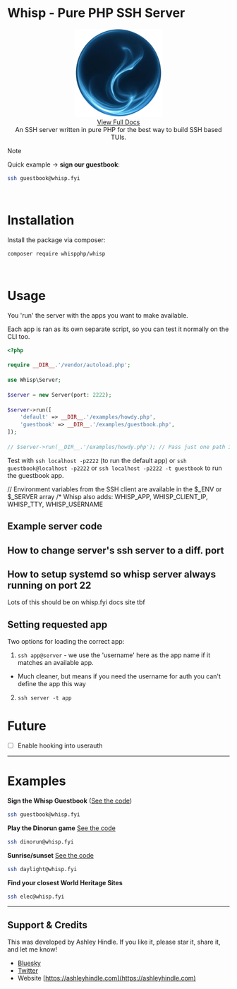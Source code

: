 # Whisp - Pure PHP SSH Server

<p align="center">
  <img width="200" height="200" src="logo.png"/>
  <br/>
  <a href="https://whispphp.com">View Full Docs</a>
  <br/>
  An SSH server written in pure PHP for the best way to build SSH based TUIs.
</p>


> [!NOTE]
> Quick example -> **sign our guestbook**:
> ```bash
> ssh guestbook@whisp.fyi
> ```

<br/>

# Installation

Install the package via composer:

```bash
composer require whispphp/whisp
```

<br/>

# Usage

You 'run' the server with the apps you want to make available.

Each app is ran as its own separate script, so you can test it normally on the CLI too.
```php
<?php

require __DIR__.'/vendor/autoload.php';

use Whisp\Server;

$server = new Server(port: 2222);

$server->run([
    'default' => __DIR__.'/examples/howdy.php',
    'guestbook' => __DIR__.'/examples/guestbook.php',
]);

// $server->run(__DIR__.'/examples/howdy.php'); // Pass just one path if you'd like to only support 1 default script
```

Test with `ssh localhost -p2222` (to run the default app) or `ssh guestbook@localhost -p2222` or `ssh localhost -p2222 -t guestbook` to run the guestbook app.


// Environment variables from the SSH client are available in the $_ENV or $_SERVER array
/*
Whisp also adds: WHISP_APP, WHISP_CLIENT_IP, WHISP_TTY, WHISP_USERNAME

## Example server code

## How to change server's ssh server to a diff. port

## How to setup systemd so whisp server always running on port 22

Lots of this should be on whisp.fyi docs site tbf

## Setting requested app
Two options for loading the correct app:
1. `ssh app@server` - we use the 'username' here as the app name if it matches an available app.
  - Much cleaner, but means if you need the username for auth you can't define the app this way
2. `ssh server -t app`


# Future
- [ ] Enable hooking into userauth

---


# Examples
**Sign the Whisp Guestbook**
([See the code](https://github.com/WhispPHP/whisp/blob/main/examples/guestbook.php))
```bash
ssh guestbook@whisp.fyi
```

**Play the Dinorun game**
[See the code](https://github.com/WhispPHP/whisp/blob/main/examples/dinorun.php)
```bash
ssh dinorun@whisp.fyi
```

**Sunrise/sunset**
[See the code](https://github.com/WhispPHP/whisp/blob/main/examples/daylight.php)
```bash
ssh daylight@whisp.fyi
```

**Find your closest World Heritage Sites**
```bash
ssh elec@whisp.fyi
```

---

## Support & Credits

This was developed by Ashley Hindle. If you like it, please star it, share it, and let me know!

- [Bluesky](https://bsky.app/profile/ashleyhindle.com)
- [Twitter](https://twitter.com/ashleyhindle)
- Website [https://ashleyhindle.com](https://ashleyhindle.com)
